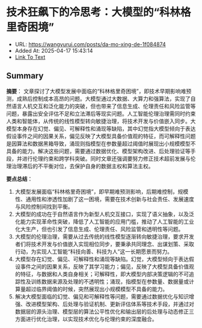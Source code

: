 # 技术狂飙下的冷思考：大模型的“科林格里奇困境”
- URL: https://wangyurui.com/posts/da-mo-xing-de-1f084874
- Added At: 2025-04-17 15:43:14
- [Link To Text](2025-04-17-技术狂飙下的冷思考：大模型的“科林格里奇困境”_raw.md)

## Summary
**摘要**：
文章探讨了大模型发展中面临的“科林格里奇困境”，即技术早期影响难预测，成熟后控制成本高昂的问题。大模型通过大数据、大算力和强算法，实现了自然语言人机交互和泛化能力的突破，但也带来了信息生成、伦理责任和风险监管等问题，暴露出安全评估不足和立法滞后等现实问题。人工智能伦理治理需同时约束人类和智能体，从传统的线性模型转向敏捷治理，将技术开发与价值嵌入同步。大模型本身存在幻觉、偏见、可解释性和涌现等缺陷，其中幻觉指大模型倾向于表达假设事件之间的因果关系，偏见反映了大模型具备价值观的特征，而可解释性问题是因算法和数据黑箱导致，涌现则指模型在参数量超过阈值时展现出小规模模型不具备的能力。解决这些问题，需要通过数据优化、模型架构改进、后处理验证等手段，并进行伦理约束和跨学科突破。同时文章还强调要努力修正技术超前发展与伦理治理滞后的不平衡对位，去保护自身的数据主权和算法主权。

**要点总结**：

1.  大模型发展面临“科林格里奇困境”，即早期难预测影响，后期难控制，规模性、通用性和渗透性加剧了这一困境，需要在技术创新与社会责任、发展速度与风险控制间找到平衡。
2.  大模型的成功在于自然语言作为新型人机交互接口，实现了语义抽象，以及泛化能力实现革命性突破，降低了人工智能的应用门槛，推动了人工智能的工业化大生产，但也引发了信息生成、伦理责任、风险监管和透明性等问题。
3.  大模型的伦理治理，需要从过去传统的线性模型逐渐转向敏捷治理，要求开发者们将技术开发与价值嵌入实现相位同步，要秉承共同理念、出谋划策、采取行动，为实现人工智能“科技向善、科技为人”这一长期愿景而努力。
4.  大模型存在幻觉、偏见、可解释性和涌现等缺陷。幻觉，大模型倾向于表达假设事件之间的因果关系，反映了其学习能力；偏见，反映了大模型具备价值观的特征，与数据和人类自身相关；可解释性，即大模型内部决策逻辑的不可追踪性及训练数据来源及处理的不透明性；涌现，指模型在参数量、数据量或计算量超过临界阈值的时候，突然展现出小规模模型不具备的能力。
5.  解决大模型面临的幻觉、偏见和可解释性等问题，需要通过数据优化与知识增强、改进模型架构、后处理与验证机制、更新评估体系等技术手段，并通过对数据层的源头治理、模型层的算法公平性优化和输出层的后处理与动态修正三方面进行优化治理，以实现技术优化与伦理约束的深度融合。
